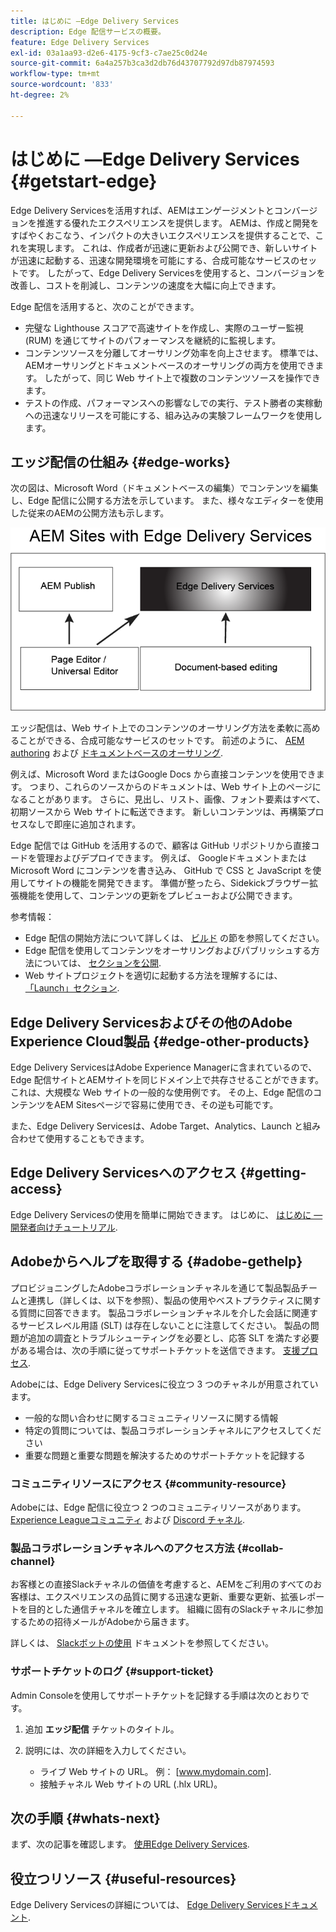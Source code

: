 ```yaml
---
title: はじめに —Edge Delivery Services
description: Edge 配信サービスの概要。
feature: Edge Delivery Services
exl-id: 03a1aa93-d2e6-4175-9cf3-c7ae25c0d24e
source-git-commit: 6a4a257b3ca3d2db76d43707792d97db87974593
workflow-type: tm+mt
source-wordcount: '833'
ht-degree: 2%

---
```


# はじめに —Edge Delivery Services {#getstart-edge}

Edge Delivery Servicesを活用すれば、AEMはエンゲージメントとコンバージョンを推進する優れたエクスペリエンスを提供します。 AEMは、作成と開発をすばやくおこなう、インパクトの大きいエクスペリエンスを提供することで、これを実現します。 これは、作成者が迅速に更新および公開でき、新しいサイトが迅速に起動する、迅速な開発環境を可能にする、合成可能なサービスのセットです。 したがって、Edge Delivery Servicesを使用すると、コンバージョンを改善し、コストを削減し、コンテンツの速度を大幅に向上できます。

Edge 配信を活用すると、次のことができます。

* 完璧な Lighthouse スコアで高速サイトを作成し、実際のユーザー監視 (RUM) を通じてサイトのパフォーマンスを継続的に監視します。
* コンテンツソースを分離してオーサリング効率を向上させます。 標準では、AEMオーサリングとドキュメントベースのオーサリングの両方を使用できます。 したがって、同じ Web サイト上で複数のコンテンツソースを操作できます。
* テストの作成、パフォーマンスへの影響なしでの実行、テスト勝者の実稼動への迅速なリリースを可能にする、組み込みの実験フレームワークを使用します。

## エッジ配信の仕組み {#edge-works}

次の図は、Microsoft Word（ドキュメントベースの編集）でコンテンツを編集し、Edge 配信に公開する方法を示しています。 また、様々なエディターを使用した従来のAEMの公開方法も示します。

![エッジ配信アーキテクチャ](assets/edgedelivery.png)

エッジ配信は、Web サイト上でのコンテンツのオーサリング方法を柔軟に高めることができる、合成可能なサービスのセットです。 前述のように、 [AEM authoring](https://experienceleague.adobe.com/docs/experience-manager-cloud-service/content/sites/authoring/getting-started/concepts.html) および [ドキュメントベースのオーサリング](https://www.hlx.live/docs/authoring).

例えば、Microsoft Word またはGoogle Docs から直接コンテンツを使用できます。 つまり、これらのソースからのドキュメントは、Web サイト上のページになることがあります。 さらに、見出し、リスト、画像、フォント要素はすべて、初期ソースから Web サイトに転送できます。 新しいコンテンツは、再構築プロセスなしで即座に追加されます。

Edge 配信では GitHub を活用するので、顧客は GitHub リポジトリから直接コードを管理およびデプロイできます。 例えば、 GoogleドキュメントまたはMicrosoft Word にコンテンツを書き込み、 GitHub で CSS と JavaScript を使用してサイトの機能を開発できます。 準備が整ったら、Sidekickブラウザー拡張機能を使用して、コンテンツの更新をプレビューおよび公開できます。

参考情報：

* Edge 配信の開始方法について詳しくは、 [ビルド](https://www.hlx.live/docs/#build) の節を参照してください。
* Edge 配信を使用してコンテンツをオーサリングおよびパブリッシュする方法については、 [セクションを公開](https://www.hlx.live/docs/authoring).
* Web サイトプロジェクトを適切に起動する方法を理解するには、 [「Launch」セクション](https://www.hlx.live/docs/#launch).

## Edge Delivery Servicesおよびその他のAdobe Experience Cloud製品 {#edge-other-products}

Edge Delivery ServicesはAdobe Experience Managerに含まれているので、Edge 配信サイトとAEMサイトを同じドメイン上で共存させることができます。 これは、大規模な Web サイトの一般的な使用例です。 その上、Edge 配信のコンテンツをAEM Sitesページで容易に使用でき、その逆も可能です。

また、Edge Delivery Servicesは、Adobe Target、Analytics、Launch と組み合わせて使用することもできます。

## Edge Delivery Servicesへのアクセス {#getting-access}

Edge Delivery Servicesの使用を簡単に開始できます。 はじめに、 [はじめに — 開発者向けチュートリアル](https://www.hlx.live/developer/tutorial).

## Adobeからヘルプを取得する {#adobe-gethelp}

プロビジョニングしたAdobeコラボレーションチャネルを通じて製品製品チームと連携し（詳しくは、以下を参照）、製品の使用やベストプラクティスに関する質問に回答できます。 製品コラボレーションチャネルを介した会話に関連するサービスレベル用語 (SLT) は存在しないことに注意してください。 製品の問題が追加の調査とトラブルシューティングを必要とし、応答 SLT を満たす必要がある場合は、次の手順に従ってサポートチケットを送信できます。 [支援プロセス](https://experienceleague.adobe.com/?lang=ja&amp;support-tab=home#support).

Adobeには、Edge Delivery Servicesに役立つ 3 つのチャネルが用意されています。

* 一般的な問い合わせに関するコミュニティリソースに関する情報
* 特定の質問については、製品コラボレーションチャネルにアクセスしてください
* 重要な問題と重要な問題を解決するためのサポートチケットを記録する

### コミュニティリソースにアクセス {#community-resource}

Adobeには、Edge 配信に役立つ 2 つのコミュニティリソースがあります。 [Experience Leagueコミュニティ](https://adobe.ly/3Q6kTKl) および [Discord チャネル](https://discord.gg/YFTKQK8M).

### 製品コラボレーションチャネルへのアクセス方法 {#collab-channel}

お客様との直接Slackチャネルの価値を考慮すると、AEMをご利用のすべてのお客様は、エクスペリエンスの品質に関する迅速な更新、重要な更新、拡張レポートを目的とした通信チャネルを確立します。 組織に固有のSlackチャネルに参加するための招待メールがAdobeから届きます。

詳しくは、 [Slackボットの使用](https://www.hlx.live/docs/slack) ドキュメントを参照してください。

### サポートチケットのログ {#support-ticket}

Admin Consoleを使用してサポートチケットを記録する手順は次のとおりです。

1. 追加 **エッジ配信** チケットのタイトル。
2. 説明には、次の詳細を入力してください。

   * ライブ Web サイトの URL。 例： [www.mydomain.com].
   * 接触チャネル Web サイトの URL (.hlx URL)。

## 次の手順 {#whats-next}

まず、次の記事を確認します。 [使用Edge Delivery Services](/help/edge/using.md).

## 役立つリソース {#useful-resources}

Edge Delivery Servicesの詳細については、 [Edge Delivery Servicesドキュメント](https://www.hlx.live/docs/).

